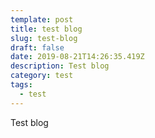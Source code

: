 ```yaml
---
template: post
title: test blog
slug: test-blog
draft: false
date: 2019-08-21T14:26:35.419Z
description: Test blog
category: test
tags:
  - test
---
```

Test blog
